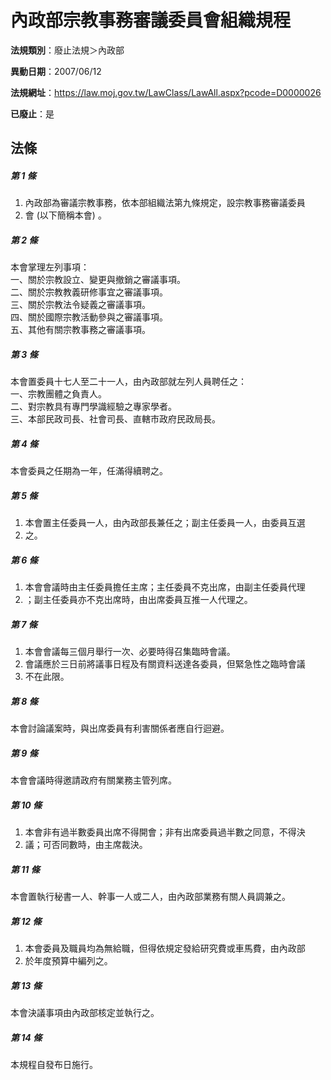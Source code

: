 # 內政部宗教事務審議委員會組織規程

**法規類別**：廢止法規＞內政部

**異動日期**：2007/06/12  

**法規網址**：https://law.moj.gov.tw/LawClass/LawAll.aspx?pcode=D0000026

**已廢止**：是



## 法條
##### 第 1 條
1. 內政部為審議宗教事務，依本部組織法第九條規定，設宗教事務審議委員
1. 會 (以下簡稱本會) 。

##### 第 2 條
本會掌理左列事項：  
一、關於宗教設立、變更與撤銷之審議事項。  
二、關於宗教教義研修事宜之審議事項。  
三、關於宗教法令疑義之審議事項。  
四、關於國際宗教活動參與之審議事項。  
五、其他有關宗教事務之審議事項。  

##### 第 3 條
本會置委員十七人至二十一人，由內政部就左列人員聘任之：  
一、宗教團體之負責人。  
二、對宗教具有專門學識經驗之專家學者。  
三、本部民政司長、社會司長、直轄市政府民政局長。  

##### 第 4 條
本會委員之任期為一年，任滿得續聘之。

##### 第 5 條
1. 本會置主任委員一人，由內政部長兼任之；副主任委員一人，由委員互選
1. 之。

##### 第 6 條
1. 本會會議時由主任委員擔任主席；主任委員不克出席，由副主任委員代理
1. ；副主任委員亦不克出席時，由出席委員互推一人代理之。

##### 第 7 條
1. 本會會議每三個月舉行一次、必要時得召集臨時會議。
1. 會議應於三日前將議事日程及有關資料送達各委員，但緊急性之臨時會議
1. 不在此限。

##### 第 8 條
本會討論議案時，與出席委員有利害關係者應自行迴避。

##### 第 9 條
本會會議時得邀請政府有關業務主管列席。

##### 第 10 條
1. 本會非有過半數委員出席不得開會；非有出席委員過半數之同意，不得決
1. 議；可否同數時，由主席裁決。

##### 第 11 條
本會置執行秘書一人、幹事一人或二人，由內政部業務有關人員調兼之。

##### 第 12 條
1. 本會委員及職員均為無給職，但得依規定發給研究費或車馬費，由內政部
1. 於年度預算中編列之。

##### 第 13 條
本會決議事項由內政部核定並執行之。

##### 第 14 條
本規程自發布日施行。


